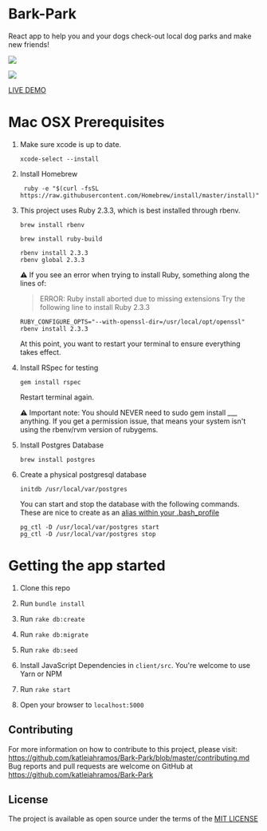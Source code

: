 # Bark-Park

React app to help you and your dogs check-out local dog parks and make new friends!

![](https://i.imgur.com/VspCMYM.png)

![](https://media.giphy.com/media/69sHeFFc6ybtxzQir6/giphy.gif)



[LIVE DEMO](https://bark-park-app.herokuapp.com/)


# Mac OSX Prerequisites
1. Make sure xcode is up to date.   
    ```
    xcode-select --install
    ```
2. Install Homebrew
    ```
     ruby -e "$(curl -fsSL https://raw.githubusercontent.com/Homebrew/install/master/install)"
    ```
3. This project uses Ruby 2.3.3, which is best installed through rbenv. 
    ```
    brew install rbenv
    ```
    ```
    brew install ruby-build
    ```
    ```
    rbenv install 2.3.3
    rbenv global 2.3.3
    ```
    ⚠️ If you see an error when trying to install Ruby, something along the lines of: 
    > ERROR: Ruby install aborted due to missing extensions
    Try the following line to install Ruby 2.3.3

    ```
    RUBY_CONFIGURE_OPTS="--with-openssl-dir=/usr/local/opt/openssl" rbenv install 2.3.3
    ```

    At this point, you want to restart your terminal to ensure everything takes effect. 

4. Install RSpec for testing
    ```
    gem install rspec
    ```
    Restart terminal again.    

    ⚠️ Important note: You should NEVER need to sudo gem install ___ anything. If you get a permission issue, that means your system isn't using the rbenv/rvm version of rubygems.

5. Install Postgres Database
    ```
    brew install postgres
    ```
6. Create a physical postgresql database
    ```
    initdb /usr/local/var/postgres
    ```
    You can start and stop the database with the following commands. These are nice to create as an [alias within your .bash_profile](https://mijingo.com/blog/creating-bash-aliases) 
    ```
    pg_ctl -D /usr/local/var/postgres start
    pg_ctl -D /usr/local/var/postgres stop
    ```
  
# Getting the app started  
  1. Clone this repo 

  2. Run `bundle install`

  3. Run `rake db:create`

  4. Run `rake db:migrate`

  5. Run `rake db:seed`

  6. Install JavaScript Dependencies in `client/src`. You're welcome to use Yarn or NPM 

  7. Run `rake start`

  8. Open your browser to `localhost:5000`

## Contributing
For more information on how to contribute to this project, please visit: https://github.com/katleiahramos/Bark-Park/blob/master/contributing.md 
Bug reports and pull requests are welcome on GitHub at https://github.com/katleiahramos/Bark-Park

## License

The project is available as open source under the terms of the [MIT LICENSE](https://opensource.org/licenses/MIT)
